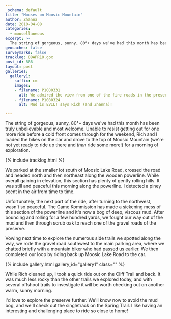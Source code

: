 ```yaml
---
_schema: default
title: "Mooses on Moosic Mountain"
author: Zhanna
date: 2010-04-08
categories:
  - moosellaneous
excerpt: >- 
  The string of gorgeous, sunny, 80°+ days we’ve had this month has been truly unbelievable and most welcome. Unable to resist getting out for one more ride before a cold front comes through for the weekend, Rich and I loaded the bikes on the car and drove to the top of Moosic Mountain.
geocaches: false
surveymarks: false
tracklog: 08APR10.gpx
post_id: 886
layout: post  
galleries:
  gallery1:
    suffix: cm
    images:
    - filename: P1080331
      alt: We admired the view from one of the fire roads in the preserve.
    - filename: P1080324
      alt: Mud is EVIL! says Rich (and Zhanna)!      

---
```


The string of gorgeous, sunny, 80°+ days we've had this month has been truly unbelievable and most welcome.  Unable to resist getting out for one more ride before a cold front comes through for the weekend, Rich and I loaded the bikes on the car and drove to the top of Moosic Mountain (we're not yet ready to ride up there and _then_ ride some more!) for a morning of exploration.

{% include tracklog.html %}

We parked at the smaller lot south of Moosic Lake Road, crossed the road and headed north and then northeast along the wooden powerline.  While overall gaining in elevation, this section has plenty of gently rolling hills.  It was still and peaceful this morning along the powerline.  I detected a piney scent in the air from time to time.  

Unfortunately, the next part of the ride, after turning to the northwest, wasn't so peaceful.  The Game Kommission has made a sickening mess of this section of the powerline and it's now a bog of deep, viscous mud.  After bouncing and rolling for a few hundred yards, we fought our way out of the mud and then through scrub oak to reach one of the gravel roads of the preserve.  

Vowing next time to explore the numerous side trails we spotted along the way, we rode the gravel road southwest to the main parking area, where we chatted briefly with a mountain biker who had passed us earlier.  We then completed our loop by riding back up Moosic Lake Road to the car.

{% include gallery.html gallery_id="gallery1" class="" %}

While Rich cleaned up, I took a quick ride out on the Cliff Trail and back.  It was much less rocky than the other trails we explored today, and with several offshoot trails to investigate it will be worth checking out on another warm, sunny morning.

I'd love to explore the preserve further.  We'll know now to avoid the mud bog, and we'll check out the singletrack on the Spring Trail.  I like having an interesting and challenging place to ride so close to home!

   